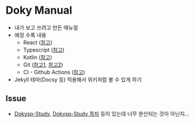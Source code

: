 # Doky Manual
- 내가 보고 쓰려고 만든 매뉴얼
- 예정 수록 내용
  - React ([참고](https://github.com/DokySp-study/react))
  - Typescript ([참고](https://github.com/DokySp-study/typescript))
  - Kotlin ([참고](https://github.com/DokySp-study/kotlin))
  - Git ([참고1](https://github.com/DokySp-study/git-flow-test), [참고2](https://github.com/DokySp-study/git))
  - CI - Github Actions ([참고](https://github.com/DokySp-study/github-actions-practice))
- Jekyll 테마(Docsy 등) 적용해서 위키처럼 볼 수 있게 하기

## Issue
- [Dokysp-Study](https://github.com/DokySp-study), [Dokysp-Study 목차](https://github.com/DokySp/DokySp-study) 등이 있는데 너무 분산되는 것이 아닌지...
